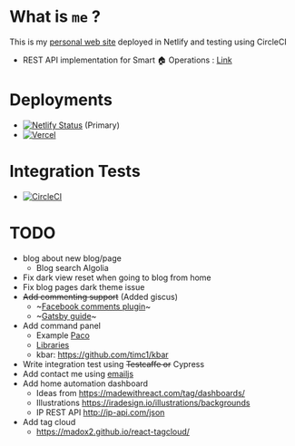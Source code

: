 # What is `me` ?

This is my [personal web site](https://me.knnect.com) deployed in Netlify and testing using CircleCI

-   REST API implementation for Smart 🏠 Operations : [Link](https://github.com/tmkasun/me_api)

# Deployments

-   [![Netlify Status](https://api.netlify.com/api/v1/badges/20d82071-18b9-4ed5-a309-f1bd223c6296/deploy-status)](https://app.netlify.com/sites/knnect/deploys) (Primary)
-   [![Vercel](http://therealsujitk-vercel-badge.vercel.app/?app=me-weld)](https://me-weld.vercel.app/)

# Integration Tests

-   [![CircleCI](https://circleci.com/gh/tmkasun/me.svg?style=shield)](https://app.circleci.com/pipelines/github/tmkasun/me)

# TODO

-   blog about new blog/page
    -   Blog search Algolia
-   Fix dark view reset when going to blog from home
-   Fix blog pages dark theme issue
-   ~~Add commenting support~~ (Added giscus)
    -   ~[Facebook comments plugin](https://developers.facebook.com/docs/plugins/comments/#)~
    -   ~[Gatsby guide](https://www.gatsbyjs.com/docs/how-to/adding-common-features/adding-comments/)~
-   Add command panel
    -   Example [Paco](https://github.com/pacocoursey/paco/tree/master/components/command)
    -   [Libraries](https://github.com/asabaylus/react-command-palette)
    -   kbar: https://github.com/timc1/kbar
-   Write integration test using ~~Testcaffe or~~ Cypress
-   Add contact me using [emailjs](https://www.emailjs.com/docs/user-guide/adding-captcha-verification/)
-   Add home automation dashboard
    -   Ideas from https://madewithreact.com/tag/dashboards/
    -   Illustrations https://iradesign.io/illustrations/backgrounds
    -   IP REST API http://ip-api.com/json
-   Add tag cloud
    -   https://madox2.github.io/react-tagcloud/
